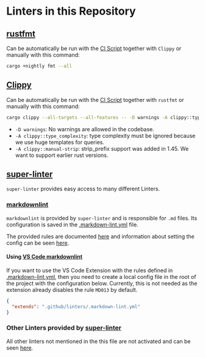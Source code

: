 # Linters in this Repository

## [rustfmt](https://github.com/rust-lang/rustfmt)

Can be automatically be run with the [CI Script](../tools/ci) together with `Clippy` or manually with this command:

```bash
cargo +nightly fmt --all
```

## [Clippy](https://github.com/rust-lang/rust-clippy)

Can be automatically be run with the [CI Script](../tools/ci) together with `rustfmt` or manually with this command:

```bash
cargo clippy --all-targets --all-features -- -D warnings -A clippy::type_complexity -A clippy::manual-strip
```

* `-D warnings`: No warnings are allowed in the codebase.
* `-A clippy::type_complexity`: type complexity must be ignored because we use huge templates for queries.
* `-A clippy::manual-strip`: strip_prefix support was added in 1.45. We want to support earlier rust versions.

## [super-linter](https://github.com/github/super-linter)

`super-linter` provides easy access to many different Linters.

### [markdownlint](https://github.com/DavidAnson/markdownlint)

`markdownlint` is provided by `super-linter` and is responsible for `.md` files.
Its configuration is saved in the [.markdown-lint.yml](../.github/linters/markdown-lint.yml) file.

The provided rules are documented [here](https://github.com/DavidAnson/markdownlint/blob/main/doc/Rules.md) and information about setting the config can be seen [here](https://github.com/DavidAnson/markdownlint#optionsconfig).

#### Using [VS Code markdownlint](https://marketplace.visualstudio.com/items?itemName=DavidAnson.vscode-markdownlint)

If you want to use the VS Code Extension with the rules defined in [.markdown-lint.yml](../.github/linters/markdown-lint.yml), then you need to create a local config file in the root of the project with the configuration below.
Currently, this is not needed as the extension already disables the rule `MD013` by default.

```json
{
  "extends": ".github/linters/.markdown-lint.yml"
}
```

### Other Linters provided by [super-linter](https://github.com/github/super-linter)

All other linters not mentioned in the this file are not activated and can be seen [here](https://github.com/github/super-linter#supported-linters).
